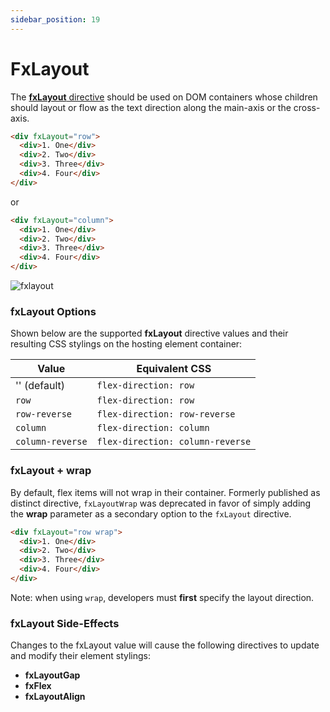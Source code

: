 ```yaml
---
sidebar_position: 19
---
```


# FxLayout

The [**fxLayout** directive][layout] should be used on DOM containers whose children should layout or flow as the text
direction along the main-axis or the cross-axis.

```html
<div fxLayout="row">
  <div>1. One</div>
  <div>2. Two</div>
  <div>3. Three</div>
  <div>4. Four</div>
</div>
```

or

```html
<div fxLayout="column">
  <div>1. One</div>
  <div>2. Two</div>
  <div>3. Three</div>
  <div>4. Four</div>
</div>
```

![fxlayout](https://cloud.githubusercontent.com/assets/210413/23197582/eda570ee-f886-11e6-95ff-d25736d3dfdb.png)

### fxLayout Options

Shown below are the supported **fxLayout** directive values and their resulting CSS stylings on the hosting element
container:

| Value            | Equivalent CSS                   |
| ---------------- | -------------------------------- |
| '' (default)     | `flex-direction: row`            |
| `row`            | `flex-direction: row`            |
| `row-reverse`    | `flex-direction: row-reverse`    |
| `column`         | `flex-direction: column`         |
| `column-reverse` | `flex-direction: column-reverse` |

### fxLayout + wrap

By default, flex items will not wrap in their container. Formerly published as distinct directive, `fxLayoutWrap` was deprecated in favor of simply adding the **wrap** parameter as a secondary option to the `fxLayout` directive.

```html
<div fxLayout="row wrap">
  <div>1. One</div>
  <div>2. Two</div>
  <div>3. Three</div>
  <div>4. Four</div>
</div>
```

Note: when using `wrap`, developers must **first** specify the layout direction.

### fxLayout Side-Effects

Changes to the fxLayout value will cause the following directives to update and modify their element stylings:

- **fxLayoutGap**
- **fxFlex**
- **fxLayoutAlign**

[layout]: https://github.com/ngbracket/ngx-layout/blob/main/src/lib/flex/layout/layout.ts#L34-L40
